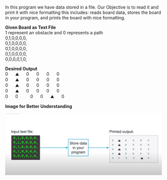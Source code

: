  In this program we have data stored in a file.
 Our Objective is to read it and print it with nice formatting 
 this includes: reads board data, stores the board in your program, and prints the board with nice formatting.
 
 **Given Board as Text File**<br> 
1 represent an obstacle and 0 represents a path<br>
0,1,0,0,0,0,<br>
0,1,0,0,0,0,<br>
0,1,0,0,0,0,<br>
0,1,0,0,0,0,<br>
0,0,0,0,1,0,<br>

**Desired Output**<br>
0  &nbsp;&nbsp;&nbsp;&nbsp; ⛰️ &nbsp;&nbsp;&nbsp;&nbsp;  0 &nbsp;&nbsp;&nbsp;&nbsp;  0 &nbsp;&nbsp;&nbsp;&nbsp;  0 &nbsp;&nbsp;&nbsp;&nbsp;  0<br>
0 &nbsp;&nbsp;&nbsp;&nbsp;  ⛰️ &nbsp;&nbsp;&nbsp;&nbsp;  0 &nbsp;&nbsp;&nbsp;&nbsp;  0 &nbsp;&nbsp;&nbsp;&nbsp;  0 &nbsp;&nbsp;&nbsp;&nbsp;  0<br>
0 &nbsp;&nbsp;&nbsp;&nbsp;  ⛰️ &nbsp;&nbsp;&nbsp;&nbsp;  0 &nbsp;&nbsp;&nbsp;&nbsp;  0 &nbsp;&nbsp;&nbsp;&nbsp;  0 &nbsp;&nbsp;&nbsp;&nbsp;  0<br>
0 &nbsp;&nbsp;&nbsp;&nbsp;  ⛰️ &nbsp;&nbsp;&nbsp;&nbsp;  0 &nbsp;&nbsp;&nbsp;&nbsp;  0 &nbsp;&nbsp;&nbsp;&nbsp;  0 &nbsp;&nbsp;&nbsp;&nbsp;  0<br>
0 &nbsp;&nbsp;&nbsp;&nbsp;  0 &nbsp;&nbsp;&nbsp;&nbsp;&nbsp;&nbsp;&nbsp;&nbsp; 0 &nbsp;&nbsp;&nbsp;&nbsp;  0 &nbsp;&nbsp;&nbsp;&nbsp; ⛰️ &nbsp;&nbsp;&nbsp;&nbsp; 0<br>

**Image for Better Understanding**

<img src="https://github.com/Aarish-khan/learn-cpp/blob/master/ReadWriteFiles/image.PNG" alt="Sample photo">
